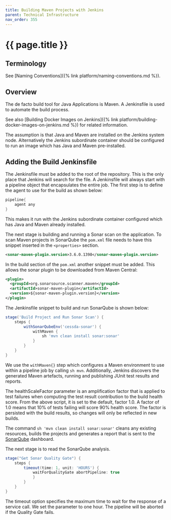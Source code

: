 ```yaml
---
title: Building Maven Projects with Jenkins
parent: Technical Infrastructure
nav_order: 355
---
```


# {{ page.title }}

## Terminology

See [Naming Conventions]({% link platform/naming-conventions.md %}).

## Overview

The de facto build tool for Java Applications is Maven.
A Jenkinsfile is used to automate the build process.

See also [Building Docker Images on Jenkins]({% link platform/building-docker-images-on-jenkins.md %}) for related information.

The assumption is that Java and Maven are installed on the Jenkins system node.
Alternatively the Jenkins subordinate container should be configured to run an image which has Java and Maven pre-installed.

## Adding the Build Jenkinsfile

The Jenkinsfile must be added to the root of the repository.
This is the only place that Jenkins will search for the file.
A Jenkinsfile will always start with a pipeline object that encapsulates the entire job.
The first step is to define the agent to use for the build as shown below:

```groovy
pipeline{
    agent any
}
```

This makes it run with the Jenkins subordinate container configured which has
Java and Maven already installed.

The next stage is building and running a Sonar scan on the application.
To scan Maven projects in SonarQube the `pom.xml` file needs to have this snippet
inserted in the `<properties>` section.

```xml
<sonar-maven-plugin.version>3.6.0.1398</sonar-maven-plugin.version>
```

In the build section of the `pom.xml` another snippet must be added.
This allows the sonar plugin to be downloaded from Maven Central:

```xml
<plugin>
  <groupId>org.sonarsource.scanner.maven</groupId>
  <artifactId>sonar-maven-plugin</artifactId>
  <version>${sonar-maven-plugin.version}</version>
</plugin>
```

The Jenkinsfile snippet to build and run SonarQube is shown below:

```groovy
stage('Build Project and Run Sonar Scan') {
    steps {
        withSonarQubeEnv('cessda-sonar') {
            withMaven {
                sh 'mvn clean install sonar:sonar'
            }
        }
    }
}
```

We use the `withMaven{}` step which configures a Maven environment to use within a pipeline job by calling `sh mvn`.
Additionally, Jenkins discovers the generated Maven artefacts, running and publishing JUnit test results and reports.  

The healthScaleFactor parameter is an amplification factor that is applied to test
failures when computing the test result contribution to the build health score.
From the above script, it is set to the default, factor 1.0.
A factor of 1.0 means that 10% of tests failing will score 90% health score.
The factor is persisted with the build results, so changes will only be reflected in new builds.  

The command `sh 'mvn clean install sonar:sonar'` cleans any existing resources,
builds the projects and generates a report that is sent to the [SonarQube](https://sonarqube.cessda.eu) dashboard.

The next stage is to read the SonarQube analysis.  

```groovy
stage("Get Sonar Quality Gate") {
    steps {
        timeout(time: 1, unit: 'HOURS') {
            waitForQualityGate abortPipeline: true
            }
        }
    }
}
```

The timeout option specifies the maximum time to wait for the response of a service call.
We set the parameter to one hour. The pipeline will be aborted if the Quality Gate fails.
